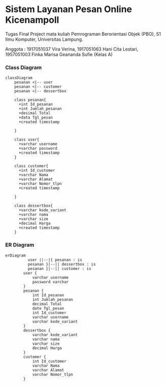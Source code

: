 # Sistem Layanan Pesan Online Kicenampoll
Tugas Final Project mata kuliah Pemrograman Berorientasi Objek (PBO), S1 Ilmu Komputer, Universitas Lampung.

Anggota :
1917051037 Vira Verina,
1917051063 Hani Cita Lestari,
1957051003 Finka Marisa Geananda Sufie
(Kelas A)

### Class Diagram
```mermaid
classDiagram
	pesanan <|-- user
	pesanan <|-- customer
	pesanan <|-- dessertbox
    
    class pesanan{
      +int Id_pesanan
	  +int Jumlah_pesanan
	  +desimal Total
      +data Tgl_pesan
      +created timestamp
      
    }
    
    class user{
      +varchar username
      +varchar password
      +created timestamp
    }
	
	class customer{
      +int Id_customer
	  +varchar Nama
	  +varchar Alamat
      +varchar Nomor_tlpn
      +created timestamp
      
    }
    
    class dessertbox{
      +varchar kode_variant
      +varchar nama
	  +varchar size
	  +decimal Harga
      +created timestamp
    }
```

### ER Diagram
```mermaid
erDiagram
          user ||--|{ pesanan : is
          pesanan }|--|| dessertbox : is
          pesanan }|--|| customer : is
        user {
            varchar username
            password varchar
        }
        pesanan {
            int Id_pesanan
            int Jumlah_pesanan
            decimal Total
            date Tgl_pesan
            int Id_customer
            varchar username
            varchar kode_variant
        }
        dessertbox {
            varchar kode_variant
            varchar nama
            varchar size
            decimal Harga
        }
        customer {
            int Id_customer
            varchar Nama
            varchar Alamat
            varchar Nomor_tlpn
        }
```

